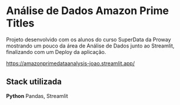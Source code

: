 
# Análise de Dados Amazon Prime Titles


Projeto desenvolvido com os alunos do curso SuperData da Proway mostrando um pouco da área de Análise de Dados junto ao Streamlit, finalizando com um Deploy da aplicação.

https://amazonprimedataanalysis-joao.streamlit.app/
## Stack utilizada

**Python** Pandas, Streamlit

